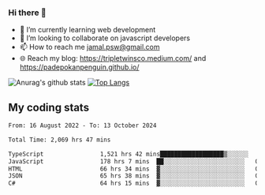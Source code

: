 ### Hi there 👋

<!--
**padepokanpenguin/padepokanpenguin** is a ✨ _special_ ✨ repository because its `README.md` (this file) appears on your GitHub profile.
-->

- 🌱 I’m currently learning  web development
- 👯 I’m looking to collaborate on javascript developers
- 📫 How to reach me jamal.psw@gmail.com
- 🌐 Reach my blog:
   https://tripletwinsco.medium.com/ and
   https://padepokanpenguin.github.io/

![Anurag's github stats](https://github-readme-stats.vercel.app/api?username=padepokanpenguin&count_private=true&disable_animations=false&show_icons=true&theme=default)
[![Top Langs](https://github-readme-stats.vercel.app/api/top-langs/?username=padepokanpenguin&theme=default&layout=compact)](https://github.com/padepokanpenguin)

## My coding stats

<!--START_SECTION:waka-->

```txt
From: 16 August 2022 - To: 13 October 2024

Total Time: 2,069 hrs 47 mins

TypeScript                1,521 hrs 42 mins██████████████████▒░░░░░░   73.52 %
JavaScript                178 hrs 7 mins  ██░░░░░░░░░░░░░░░░░░░░░░░   08.61 %
HTML                      66 hrs 34 mins  ▓░░░░░░░░░░░░░░░░░░░░░░░░   03.22 %
JSON                      65 hrs 38 mins  ▓░░░░░░░░░░░░░░░░░░░░░░░░   03.17 %
C#                        64 hrs 15 mins  ▓░░░░░░░░░░░░░░░░░░░░░░░░   03.10 %
```

<!--END_SECTION:waka-->


